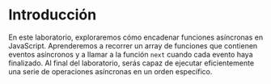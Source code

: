 # Introducción

En este laboratorio, exploraremos cómo encadenar funciones asíncronas en JavaScript. Aprenderemos a recorrer un array de funciones que contienen eventos asíncronos y a llamar a la función `next` cuando cada evento haya finalizado. Al final del laboratorio, serás capaz de ejecutar eficientemente una serie de operaciones asíncronas en un orden específico.
